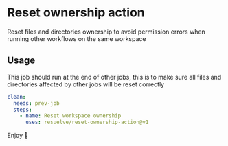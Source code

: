 # Reset ownership action

Reset files and directories ownership to avoid permission errors when running other workflows on the same workspace

## Usage

This job should run at the end of other jobs, this is to make sure all files and directories affected by other jobs will be reset correctly

```yaml
clean:
  needs: prev-job
  steps:
    - name: Reset workspace ownership
      uses: resuelve/reset-ownership-action@v1
```

Enjoy 🎉
